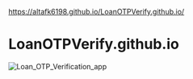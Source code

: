 https://altafk6198.github.io/LoanOTPVerify.github.io/

# LoanOTPVerify.github.io
![Loan_OTP_Verification_app](https://user-images.githubusercontent.com/101108751/233335665-a1819c84-8ee8-4457-8f2a-9636c3c4a0db.png)
